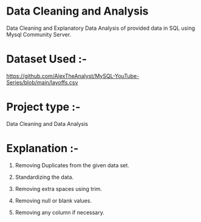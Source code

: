 # Data Cleaning and Analysis
Data Cleaning and Explanatory Data Analysis of provided data in SQL using Mysql Community Server. 

#

# Dataset Used :-
https://github.com/AlexTheAnalyst/MySQL-YouTube-Series/blob/main/layoffs.csv

# Project type :-
Data Cleaning and Data Analysis

# Explanation :-

1. Removing Duplicates from the given data set.

2. Standardizing the data.

3. Removing extra spaces using trim.

4. Removing null or blank values.

5. Removing any column if necessary.
